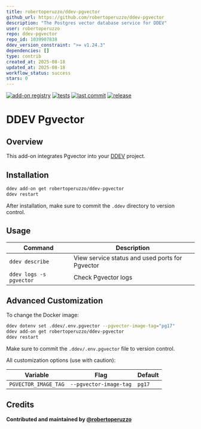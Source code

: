 ```yaml
---
title: robertoperuzzo/ddev-pgvector
github_url: https://github.com/robertoperuzzo/ddev-pgvector
description: "The Postgres vector database service for DDEV"
user: robertoperuzzo
repo: ddev-pgvector
repo_id: 1039907838
ddev_version_constraint: ">= v1.24.3"
dependencies: []
type: contrib
created_at: 2025-08-18
updated_at: 2025-08-18
workflow_status: success
stars: 0
---
```


[![add-on registry](https://img.shields.io/badge/DDEV-Add--on_Registry-blue)](https://addons.ddev.com)
[![tests](https://github.com/robertoperuzzo/ddev-pgvector/actions/workflows/tests.yml/badge.svg?branch=main)](https://github.com/robertoperuzzo/ddev-pgvector/actions/workflows/tests.yml?query=branch%3Amain)
[![last commit](https://img.shields.io/github/last-commit/robertoperuzzo/ddev-pgvector)](https://github.com/robertoperuzzo/ddev-pgvector/commits)
[![release](https://img.shields.io/github/v/release/robertoperuzzo/ddev-pgvector)](https://github.com/robertoperuzzo/ddev-pgvector/releases/latest)

# DDEV Pgvector

## Overview

This add-on integrates Pgvector into your [DDEV](https://ddev.com/) project.

## Installation

```bash
ddev add-on get robertoperuzzo/ddev-pgvector
ddev restart
```

After installation, make sure to commit the `.ddev` directory to version control.

## Usage

| Command | Description |
| ------- | ----------- |
| `ddev describe` | View service status and used ports for Pgvector |
| `ddev logs -s pgvector` | Check Pgvector logs |

## Advanced Customization

To change the Docker image:

```bash
ddev dotenv set .ddev/.env.pgvector --pgvector-image-tag="pg17"
ddev add-on get robertoperuzzo/ddev-pgvector
ddev restart
```

Make sure to commit the `.ddev/.env.pgvector` file to version control.

All customization options (use with caution):

| Variable | Flag | Default |
| -------- | ---- | ------- |
| `PGVECTOR_IMAGE_TAG` | `--pgvector-image-tag` | `pg17` |

## Credits

**Contributed and maintained by [@robertoperuzzo](https://github.com/robertoperuzzo)**
